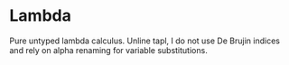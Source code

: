 Lambda
======

Pure untyped lambda calculus.
Unline tapl, I do not use De Brujin indices and rely on alpha
renaming for variable substitutions.

